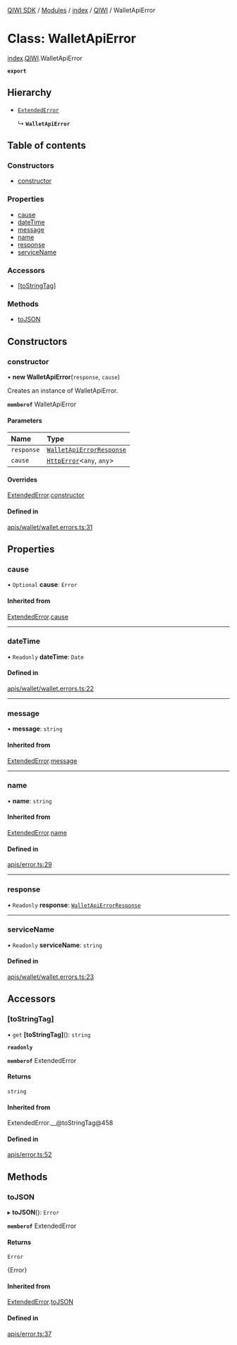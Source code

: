 [QIWI SDK](../README.md) / [Modules](../modules.md) / [index](../modules/index.md) / [QIWI](../modules/index.QIWI.md) / WalletApiError

# Class: WalletApiError

[index](../modules/index.md).[QIWI](../modules/index.QIWI.md).WalletApiError

**`export`**

## Hierarchy

- [`ExtendedError`](index._internal_.ExtendedError.md)

  ↳ **`WalletApiError`**

## Table of contents

### Constructors

- [constructor](index.QIWI.WalletApiError.md#constructor)

### Properties

- [cause](index.QIWI.WalletApiError.md#cause)
- [dateTime](index.QIWI.WalletApiError.md#datetime)
- [message](index.QIWI.WalletApiError.md#message)
- [name](index.QIWI.WalletApiError.md#name)
- [response](index.QIWI.WalletApiError.md#response)
- [serviceName](index.QIWI.WalletApiError.md#servicename)

### Accessors

- [[toStringTag]](index.QIWI.WalletApiError.md#[tostringtag])

### Methods

- [toJSON](index.QIWI.WalletApiError.md#tojson)

## Constructors

### constructor

• **new WalletApiError**(`response`, `cause`)

Creates an instance of WalletApiError.

**`memberof`** WalletApiError

#### Parameters

| Name | Type |
| :------ | :------ |
| `response` | [`WalletApiErrorResponse`](../modules/index.QIWI.md#walletapierrorresponse) |
| `cause` | [`HttpError`](index.QIWI.HttpError.md)<`any`, `any`\> |

#### Overrides

[ExtendedError](index._internal_.ExtendedError.md).[constructor](index._internal_.ExtendedError.md#constructor)

#### Defined in

[apis/wallet/wallet.errors.ts:31](https://github.com/AlexXanderGrib/node-qiwi-sdk/blob/8834c22/src/apis/wallet/wallet.errors.ts#L31)

## Properties

### cause

• `Optional` **cause**: `Error`

#### Inherited from

[ExtendedError](index._internal_.ExtendedError.md).[cause](index._internal_.ExtendedError.md#cause)

___

### dateTime

• `Readonly` **dateTime**: `Date`

#### Defined in

[apis/wallet/wallet.errors.ts:22](https://github.com/AlexXanderGrib/node-qiwi-sdk/blob/8834c22/src/apis/wallet/wallet.errors.ts#L22)

___

### message

• **message**: `string`

#### Inherited from

[ExtendedError](index._internal_.ExtendedError.md).[message](index._internal_.ExtendedError.md#message)

___

### name

• **name**: `string`

#### Inherited from

[ExtendedError](index._internal_.ExtendedError.md).[name](index._internal_.ExtendedError.md#name)

#### Defined in

[apis/error.ts:29](https://github.com/AlexXanderGrib/node-qiwi-sdk/blob/8834c22/src/apis/error.ts#L29)

___

### response

• `Readonly` **response**: [`WalletApiErrorResponse`](../modules/index.QIWI.md#walletapierrorresponse)

___

### serviceName

• `Readonly` **serviceName**: `string`

#### Defined in

[apis/wallet/wallet.errors.ts:23](https://github.com/AlexXanderGrib/node-qiwi-sdk/blob/8834c22/src/apis/wallet/wallet.errors.ts#L23)

## Accessors

### [toStringTag]

• `get` **[toStringTag]**(): `string`

**`readonly`**

**`memberof`** ExtendedError

#### Returns

`string`

#### Inherited from

ExtendedError.\_\_@toStringTag@458

#### Defined in

[apis/error.ts:52](https://github.com/AlexXanderGrib/node-qiwi-sdk/blob/8834c22/src/apis/error.ts#L52)

## Methods

### toJSON

▸ **toJSON**(): `Error`

**`memberof`** ExtendedError

#### Returns

`Error`

{Error}

#### Inherited from

[ExtendedError](index._internal_.ExtendedError.md).[toJSON](index._internal_.ExtendedError.md#tojson)

#### Defined in

[apis/error.ts:37](https://github.com/AlexXanderGrib/node-qiwi-sdk/blob/8834c22/src/apis/error.ts#L37)
